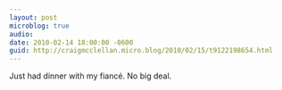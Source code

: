 ```yaml
---
layout: post
microblog: true
audio: 
date: 2010-02-14 18:00:00 -0600
guid: http://craigmcclellan.micro.blog/2010/02/15/t9122198654.html
---
```

Just had dinner with my fiancé. No big deal.

